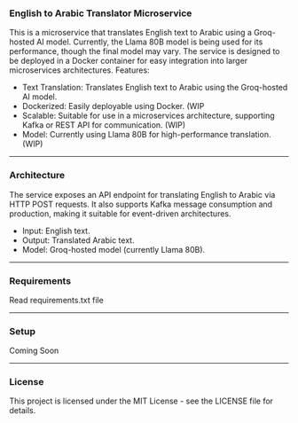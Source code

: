 ### English to Arabic Translator Microservice

This is a microservice that translates English text to Arabic using a Groq-hosted AI model. Currently, the Llama 80B model is being used for its performance, though the final model may vary. The service is designed to be deployed in a Docker container for easy integration into larger microservices architectures.
Features: 

- Text Translation: Translates English text to Arabic using the Groq-hosted AI model.
- Dockerized: Easily deployable using Docker. (WIP
- Scalable: Suitable for use in a microservices architecture, supporting Kafka or REST API for communication. (WIP)
- Model: Currently using Llama 80B for high-performance translation. (WIP)
---
### Architecture

The service exposes an API endpoint for translating English to Arabic via HTTP POST requests. It also supports Kafka message consumption and production, making it suitable for event-driven architectures.
- Input: English text.
- Output: Translated Arabic text.
- Model: Groq-hosted model (currently Llama 80B).
---
### Requirements
Read requirements.txt file

---
### Setup
Coming Soon

---
### License 
This project is licensed under the MIT License - see the LICENSE file for details.
